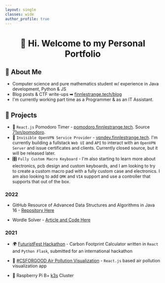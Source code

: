 ```yaml
---
layout: single
classes: wide
author_profile: true
---
```


<h1 align="center">👋 Hi. Welcome to my Personal Portfolio</h1>

## 📌 About Me

- Computer science and pure mathematics student w/ experience in Java development, Python & JS
- Blog posts & CTF write-ups ➡ [finnlestrange.tech/blog](/blog)
- I'm currently working part time as a Programmer & as an IT Assistant.

## 🧠 Projects

- 🍅 `React.js` Pomodoro Timer - [pomodoro.finnlestrange.tech](https://pomodoro.finnlestrange.tech). Source [71xn/pomodoro](https://github.com/71xn/pomodoro).
- 🔐 `Invisible OpenVPN Service Provider` - [vpndev.finnlestrange.tech](https://vpndev.finnlestrange.tech). I'm currently building a fullstack `Web UI` and `API` to interact with an `OpenVPN Server` and issue certificates and clients. Currently closed source, but it will be released later.
- 🎛️​ `Fully Custom Macro Keyboard` - I'm also starting to learn more about electronics, pcb design and custom keyboards, and I am looking to try to create a custom macro pad with a fully custom case and electronics. I am also looking to add `QMK` and `VIA` support and use a controller that supports that out of the box.

### 2022

- GitHub Resource of Advanced Data Structures and Algorithms in Java 16 - [Repository Here](https://github.com/71xn/algorithmsDataStructures)

- Wordle Solver - [Article and Code Here](https://finnlestrange.tech/programming/WordleSolver/)

### 2021

- 🌍 [FuturistFest Hackathon](https://futuristfest.finnlestrange.tech) - Carbon Footprint Calculator written in `React` and `Python Flask`, submitted for an international hackathon

- 🌲 [#CSFORGOOD Air Pollution Visualization](https://csforgood.finnlestrange.tech/) - `React.js` based air pollution visualization app

- 🥧 Raspberry Pi B+ [k3s](https://k3s.io/) Cluster
